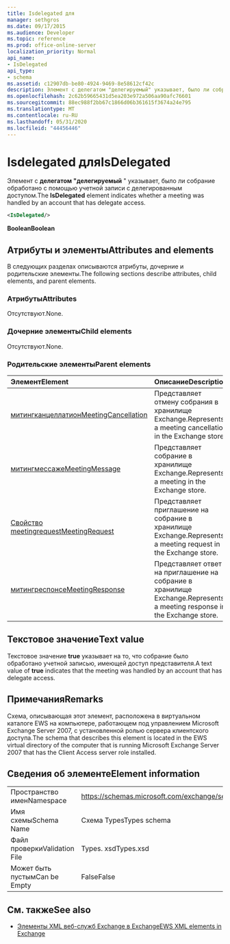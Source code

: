 ```yaml
---
title: Isdelegated для
manager: sethgros
ms.date: 09/17/2015
ms.audience: Developer
ms.topic: reference
ms.prod: office-online-server
localization_priority: Normal
api_name:
- IsDelegated
api_type:
- schema
ms.assetid: c12907db-be80-4924-9469-8e58612cf42c
description: Элемент с делегатом "делегируемый" указывает, было ли собрание обработано с помощью учетной записи с делегированным доступом.
ms.openlocfilehash: 2c62b59665431d5ea203e972a506aa90afc76601
ms.sourcegitcommit: 88ec988f2bb67c1866d06b361615f3674a24e795
ms.translationtype: MT
ms.contentlocale: ru-RU
ms.lasthandoff: 05/31/2020
ms.locfileid: "44456446"
---
```

# <a name="isdelegated"></a><span data-ttu-id="92d43-103">Isdelegated для</span><span class="sxs-lookup"><span data-stu-id="92d43-103">IsDelegated</span></span>

<span data-ttu-id="92d43-104">Элемент с **делегатом "делегируемый** " указывает, было ли собрание обработано с помощью учетной записи с делегированным доступом.</span><span class="sxs-lookup"><span data-stu-id="92d43-104">The **IsDelegated** element indicates whether a meeting was handled by an account that has delegate access.</span></span> 
  
```xml
<IsDelegated/>
```

 <span data-ttu-id="92d43-105">**Boolean**</span><span class="sxs-lookup"><span data-stu-id="92d43-105">**Boolean**</span></span>
## <a name="attributes-and-elements"></a><span data-ttu-id="92d43-106">Атрибуты и элементы</span><span class="sxs-lookup"><span data-stu-id="92d43-106">Attributes and elements</span></span>

<span data-ttu-id="92d43-107">В следующих разделах описываются атрибуты, дочерние и родительские элементы.</span><span class="sxs-lookup"><span data-stu-id="92d43-107">The following sections describe attributes, child elements, and parent elements.</span></span>
  
### <a name="attributes"></a><span data-ttu-id="92d43-108">Атрибуты</span><span class="sxs-lookup"><span data-stu-id="92d43-108">Attributes</span></span>

<span data-ttu-id="92d43-109">Отсутствуют.</span><span class="sxs-lookup"><span data-stu-id="92d43-109">None.</span></span>
  
### <a name="child-elements"></a><span data-ttu-id="92d43-110">Дочерние элементы</span><span class="sxs-lookup"><span data-stu-id="92d43-110">Child elements</span></span>

<span data-ttu-id="92d43-111">Отсутствуют.</span><span class="sxs-lookup"><span data-stu-id="92d43-111">None.</span></span>
  
### <a name="parent-elements"></a><span data-ttu-id="92d43-112">Родительские элементы</span><span class="sxs-lookup"><span data-stu-id="92d43-112">Parent elements</span></span>

|<span data-ttu-id="92d43-113">**Элемент**</span><span class="sxs-lookup"><span data-stu-id="92d43-113">**Element**</span></span>|<span data-ttu-id="92d43-114">**Описание**</span><span class="sxs-lookup"><span data-stu-id="92d43-114">**Description**</span></span>|
|:-----|:-----|
|[<span data-ttu-id="92d43-115">митингканцеллатион</span><span class="sxs-lookup"><span data-stu-id="92d43-115">MeetingCancellation</span></span>](meetingcancellation.md) <br/> |<span data-ttu-id="92d43-116">Представляет отмену собрания в хранилище Exchange.</span><span class="sxs-lookup"><span data-stu-id="92d43-116">Represents a meeting cancellation in the Exchange store.</span></span>  <br/> |
|[<span data-ttu-id="92d43-117">митингмессаже</span><span class="sxs-lookup"><span data-stu-id="92d43-117">MeetingMessage</span></span>](meetingmessage.md) <br/> |<span data-ttu-id="92d43-118">Представляет собрание в хранилище Exchange.</span><span class="sxs-lookup"><span data-stu-id="92d43-118">Represents a meeting in the Exchange store.</span></span>  <br/> |
|[<span data-ttu-id="92d43-119">Свойство meetingrequest</span><span class="sxs-lookup"><span data-stu-id="92d43-119">MeetingRequest</span></span>](meetingrequest.md) <br/> |<span data-ttu-id="92d43-120">Представляет приглашение на собрание в хранилище Exchange.</span><span class="sxs-lookup"><span data-stu-id="92d43-120">Represents a meeting request in the Exchange store.</span></span>  <br/> |
|[<span data-ttu-id="92d43-121">митингреспонсе</span><span class="sxs-lookup"><span data-stu-id="92d43-121">MeetingResponse</span></span>](meetingresponse.md) <br/> |<span data-ttu-id="92d43-122">Представляет ответ на приглашение на собрание в хранилище Exchange.</span><span class="sxs-lookup"><span data-stu-id="92d43-122">Represents a meeting response in the Exchange store.</span></span>  <br/> |
   
## <a name="text-value"></a><span data-ttu-id="92d43-123">Текстовое значение</span><span class="sxs-lookup"><span data-stu-id="92d43-123">Text value</span></span>

<span data-ttu-id="92d43-124">Текстовое значение **true** указывает на то, что собрание было обработано учетной записью, имеющей доступ представителя.</span><span class="sxs-lookup"><span data-stu-id="92d43-124">A text value of **true** indicates that the meeting was handled by an account that has delegate access.</span></span> 
  
## <a name="remarks"></a><span data-ttu-id="92d43-125">Примечания</span><span class="sxs-lookup"><span data-stu-id="92d43-125">Remarks</span></span>

<span data-ttu-id="92d43-126">Схема, описывающая этот элемент, расположена в виртуальном каталоге EWS на компьютере, работающем под управлением Microsoft Exchange Server 2007, с установленной ролью сервера клиентского доступа.</span><span class="sxs-lookup"><span data-stu-id="92d43-126">The schema that describes this element is located in the EWS virtual directory of the computer that is running Microsoft Exchange Server 2007 that has the Client Access server role installed.</span></span>
  
## <a name="element-information"></a><span data-ttu-id="92d43-127">Сведения об элементе</span><span class="sxs-lookup"><span data-stu-id="92d43-127">Element information</span></span>

|||
|:-----|:-----|
|<span data-ttu-id="92d43-128">Пространство имен</span><span class="sxs-lookup"><span data-stu-id="92d43-128">Namespace</span></span>  <br/> |https://schemas.microsoft.com/exchange/services/2006/types  <br/> |
|<span data-ttu-id="92d43-129">Имя схемы</span><span class="sxs-lookup"><span data-stu-id="92d43-129">Schema Name</span></span>  <br/> |<span data-ttu-id="92d43-130">Схема Types</span><span class="sxs-lookup"><span data-stu-id="92d43-130">Types schema</span></span>  <br/> |
|<span data-ttu-id="92d43-131">Файл проверки</span><span class="sxs-lookup"><span data-stu-id="92d43-131">Validation File</span></span>  <br/> |<span data-ttu-id="92d43-132">Types. xsd</span><span class="sxs-lookup"><span data-stu-id="92d43-132">Types.xsd</span></span>  <br/> |
|<span data-ttu-id="92d43-133">Может быть пустым</span><span class="sxs-lookup"><span data-stu-id="92d43-133">Can be Empty</span></span>  <br/> |<span data-ttu-id="92d43-134">False</span><span class="sxs-lookup"><span data-stu-id="92d43-134">False</span></span>  <br/> |
   
## <a name="see-also"></a><span data-ttu-id="92d43-135">См. также</span><span class="sxs-lookup"><span data-stu-id="92d43-135">See also</span></span>



- [<span data-ttu-id="92d43-136">Элементы XML веб-служб Exchange в Exchange</span><span class="sxs-lookup"><span data-stu-id="92d43-136">EWS XML elements in Exchange</span></span>](ews-xml-elements-in-exchange.md)

